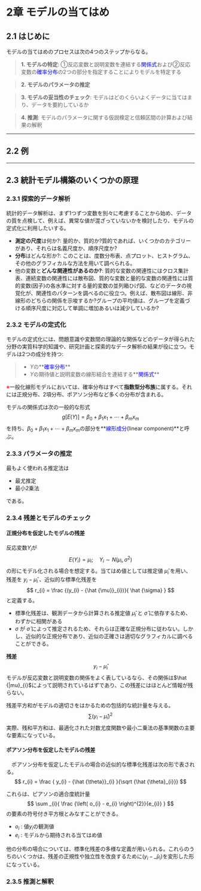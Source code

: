 # 2章 モデルの当てはめ
## 2.1 はじめに
モデルの当てはめのプロセスは次の4つのステップからなる。

> **1. モデルの特定**: ①反応変数と説明変数を連結する<font color="blue">関係式</font>および②反応変数の<font color="blue">確率分布</font>の2つの部分を指定することによりモデルを特定する

> **2. モデルのパラメータの推定**

> **3. モデルの妥当性のチェック**: モデルはどのくらいよくデータに当てはまり、データを要約しているか

> **4. 推測**: モデルのパラメータに関する仮説検定と信頼区間の計算および結果の解釈

---
## 2.2 例

---
## 2.3 統計モデル構築のいくつかの原理
### 2.3.1 探索的データ解析
統計的データ解析は、まず1つずつ変数を別々に考慮することから始め、データの質を点検して、例えば、異常な値が混ざっていないかを検討したり、モデルの定式化に利用したいする。

 - **測定の尺度**は何か?: 量的か、質的か?質的であれば、いくつかのカテゴリーがあり、それらは名義尺度か、順序尺度か?
 - **分布**はどんな形か?: このことは、度数分布表、点プロット、ヒストグラム、その他のグラフィカルな方法を用いて調べられる。
 - 他の変数と**どんな関連性があるのか?**: 質的な変数の関連性にはクロス集計表、連続変数の関連性には散布図、質的な変数と量的な変数の関連性には質的変数(因子)の各水準に対する量的変数の並列箱ひげ図、などのデータの視覚化が、関連性のパターンを調べるのに役立つ。例えば、散布図は線形、非線形のどちらの関係を示唆するか?グループの平均値は、グループを定義づける順序尺度に対応して単調に増加あるいは減少しているか?

### 2.3.2 モデルの定式化
モデルの定式化には、問題意識や変数間の理論的な関係などのデータが得られた分野の実質科学的知識や、研究計画と探索的なデータ解析の結果が役に立つ。モデルは2つの成分を持つ:

> - $Y$の**<font color="blue">確率分布</font>**
> - $Y$の期待値と説明変数の線形結合を連結する**<font color="blue">関係式</font>**

<font color="red">※</font>一般化線形モデルにおいては、確率分布はすべて**指数型分布族**に属する。それには正規分布、2項分布、ポアソン分布など多くの分布が含まれる。

モデルの関係式は次の一般的な形式
$$
g\left[E\left(Y\right)\right] = \beta_{0} + \beta_{1}x_{1} + \cdots + \beta_{m}x_{m}
$$
を持ち、$\beta_{0} + \beta_{1}x_{1} + \cdots + \beta_{m}x_{m}$の部分を**<font color="blue">線形成分</font>(linear component)**と呼ぶ。

### 2.3.3 パラメータの推定
最もよく使われる推定法は

 - 最尤推定
 - 最小2乗法

である。

### 2.3.4 残差とモデルのチェック
#### 正規分布を仮定したモデルの残差

反応変数$Y_{i}$が
$$
E\left(Y_{i}\right) = \mu_{i}; \quad Y_{i} \sim N\left(\mu_{i}, {\sigma}^{2}\right)
$$
の形にモデル化される場合を想定する。当てはめ値としては推定値 ${\hat {\mu}}_{i}$ を用い、残差を $y_{i} - {\hat {\mu}}_{i}$ 、近似的な標準化残差を
$$
r_{i} = \frac {(y_{i} - {\hat {\mu}}_{i})}{ \hat {\sigma} }
$$
と定義する。

 - 標準化残差は、観測データから計算される推定値 ${\hat {\mu}}_{i}$ と $\hat {\sigma}$ に依存するため、わずかに相関がある
 - $\sigma$ が $\hat {\sigma}$ によって推定されるため、それらは正確な正規分布に従わない。しかし、近似的な正規分布であり、近似の正確さは適切なグラフィカルに調べることができる。

**残差**
$$
y_{i} - {\hat {\mu}}_{i}
$$
モデルが反応変数と説明変数の関係をよく表しているなら、その関係は$\hat {|mu}_{i}$によって説明されているはずであり、この残差にはほとんど情報が残らない。

残差平方和がモデルの適切さをはかるための包括的な統計量を与える。
$$
\sum {\left( y_{i} - {\hat {\mu}}_{i} \right)^{2}}
$$
実際、残和平方和は、最適化された対数尤度関数や最小二乗法の基準関数の主要な要素になっている。

#### ポアソン分布を仮定したモデルの残差
　ポアソン分布を仮定したモデルの場合の近似的な標準化残差は次の形で表される。
$$
r_{i} = \frac { y_{i} - {\hat {\theta}}_{i} }{\sqrt {\hat {\theta}_{i}}}
$$

これらは、ピアソンの適合度統計量
$$
\sum _{i}{ \frac {\left( o_{i} - e_{i} \right)^{2}}{e_{i}} }
$$
の要素の符号付き平方根とみなすことができる。

 - $o_{i}$ : 値$y_{i}$の観測値
 - $e_{i}$ : モデルから期待される当てはめ値

他の分布の場合については、標準化残差の多様な定義が用いられる。これらのうちのいくつかは、残差の正規性や独立性を改良するために$(y_{i} - {\hat_{\mu}}_{i})$を変形した形になっている。


### 2.3.5 推測と解釈

